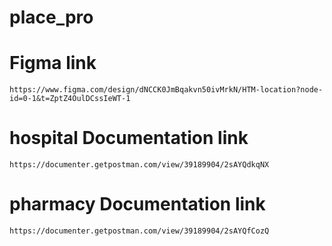 # place_pro

# Figma link

```
https://www.figma.com/design/dNCCK0JmBqakvn50ivMrkN/HTM-location?node-id=0-1&t=ZptZ4OulDCssIeWT-1

```

# hospital Documentation link

```
https://documenter.getpostman.com/view/39189904/2sAYQdkqNX
```


# pharmacy Documentation link

```
https://documenter.getpostman.com/view/39189904/2sAYQfCozQ
```
